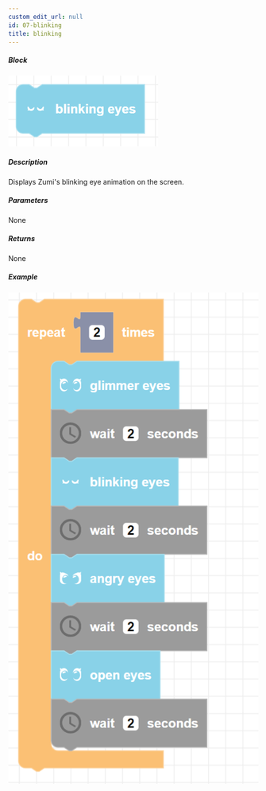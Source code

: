 ```yaml
---
custom_edit_url: null
id: 07-blinking
title: blinking
---
```


##### Block

![blinking image](blinking.png)

##### Description

Displays Zumi's blinking eye animation on the screen.

##### Parameters

None

##### Returns

None

##### Example

![blinking example](glimmer_blinking_angry_open_example.png)
